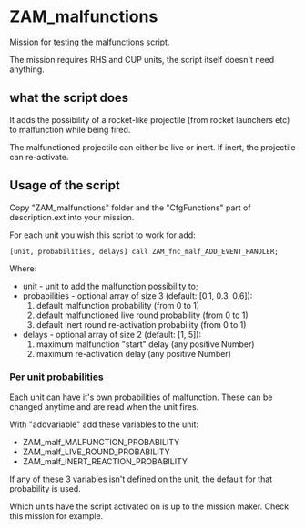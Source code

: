 # ZAM_malfunctions

Mission for testing the malfunctions script.

The mission requires RHS and CUP units, the script itself doesn't need anything.

## what the script does

It adds the possibility of a rocket-like projectile (from rocket launchers etc) to malfunction while being fired.

The malfunctioned projectile can either be live or inert. If inert, the projectile can re-activate.



## Usage of the script

Copy "ZAM_malfunctions" folder and the "CfgFunctions" part of description.ext into your mission.

For each unit you wish this script to work for add:

    [unit, probabilities, delays] call ZAM_fnc_malf_ADD_EVENT_HANDLER;

Where:
* unit -  unit to add the malfunction possibility to;
* probabilities - optional  array of size 3 (default: [0.1, 0.3, 0.6]):
  1. default malfunction probability (from 0 to 1)  
  1. default malfunctioned live round probability (from 0 to 1)
  1. default inert round re-activation probability (from 0 to 1)
* delays - optional  array of size 2 (default: [1, 5]):
  1. maximum malfunction "start" delay (any positive Number)
  1. maximum re-activation delay (any positive Number)

### Per unit probabilities

Each unit can have it's own probabilities of malfunction.
These can be changed anytime and are read when the unit fires.

With "addvariable" add these variables to the unit:
* ZAM_malf_MALFUNCTION_PROBABILITY
* ZAM_malf_LIVE_ROUND_PROBABILITY
* ZAM_malf_INERT_REACTION_PROBABILITY

If any of these 3 variables isn't defined on the unit, the default for that probability is used.


Which units have the script activated on is up to the mission maker.
Check this mission for example.
